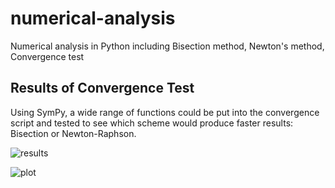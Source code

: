 # numerical-analysis
 Numerical analysis in Python including Bisection method, Newton's method, Convergence test
 
 ## Results of Convergence Test
 Using SymPy, a wide range of functions could be put into the convergence script and tested to see which scheme
 would produce faster results: Bisection or Newton-Raphson.
 
![results](https://github.com/mathemacode/numerical-analysis/blob/master/sympy-integration/pics_plots/converge_test_results.png?raw=true)

![plot](https://github.com/mathemacode/numerical-analysis/blob/master/sympy-integration/pics_plots/function_plot.png?raw=true)
